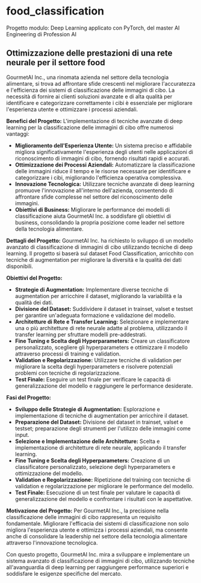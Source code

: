 # food_classification
Progetto modulo: Deep Learning applicato con PyTorch, del master AI Engineering di Profession AI

## Ottimizzazione delle prestazioni di una rete neurale per il settore food
GourmetAI Inc., una rinomata azienda nel settore della tecnologia alimentare, si trova ad affrontare sfide crescenti nel migliorare l'accuratezza e l'efficienza dei sistemi di classificazione delle immagini di cibo. La necessità di fornire ai clienti soluzioni avanzate e di alta qualità per identificare e categorizzare correttamente i cibi è essenziale per migliorare l'esperienza utente e ottimizzare i processi aziendali.

**Benefici del Progetto:** L'implementazione di tecniche avanzate di deep learning per la classificazione delle immagini di cibo offre numerosi vantaggi:
- **Miglioramento dell'Esperienza Utente:** Un sistema preciso e affidabile migliora significativamente l'esperienza degli utenti nelle applicazioni di riconoscimento di immagini di cibo, fornendo risultati rapidi e accurati.
- **Ottimizzazione dei Processi Aziendali:** Automatizzare la classificazione delle immagini riduce il tempo e le risorse necessarie per identificare e categorizzare i cibi, migliorando l'efficienza operativa complessiva.
- **Innovazione Tecnologica:** Utilizzare tecniche avanzate di deep learning promuove l'innovazione all'interno dell'azienda, consentendo di affrontare sfide complesse nel settore del riconoscimento delle immagini.
- **Obiettivi di Business:** Migliorare le performance dei modelli di classificazione aiuta GourmetAI Inc. a soddisfare gli obiettivi di business, consolidando la propria posizione come leader nel settore della tecnologia alimentare.

**Dettagli del Progetto:** GourmetAI Inc. ha richiesto lo sviluppo di un modello avanzato di classificazione di immagini di cibo utilizzando tecniche di deep learning. Il progetto si baserà sul dataset Food Classification, arricchito con tecniche di augmentation per migliorare la diversità e la qualità dei dati disponibili.

**Obiettivi del Progetto:**
- **Strategie di Augmentation:** Implementare diverse tecniche di augmentation per arricchire il dataset, migliorando la variabilità e la qualità dei dati.
- **Divisione del Dataset:** Suddividere il dataset in trainset, valset e testset per garantire un'adeguata formazione e validazione del modello.
- **Architetture di Rete e Transfer Learning:** Selezionare e implementare una o più architetture di rete neurale adatte al problema, utilizzando il transfer learning per sfruttare modelli pre-addestrati.
- **Fine Tuning e Scelta degli Hyperparameters:** Creare un classificatore personalizzato, scegliere gli hyperparameters e ottimizzare il modello attraverso processi di training e validation.
- **Validation e Regolarizzazione:** Utilizzare tecniche di validation per migliorare la scelta degli hyperparameters e risolvere potenziali problemi con tecniche di regolarizzazione.
- **Test Finale:** Eseguire un test finale per verificare le capacità di generalizzazione del modello e raggiungere le performance desiderate.

**Fasi del Progetto:**
- **Sviluppo delle Strategie di Augmentation:** Esplorazione e implementazione di tecniche di augmentation per arricchire il dataset.
- **Preparazione del Dataset:** Divisione del dataset in trainset, valset e testset; preparazione degli strumenti per l'utilizzo delle immagini come input.
- **Selezione e Implementazione delle Architetture:** Scelta e implementazione di architetture di rete neurale, applicando il transfer learning.
- **Fine Tuning e Scelta degli Hyperparameters:** Creazione di un classificatore personalizzato, selezione degli hyperparameters e ottimizzazione del modello.
- **Validation e Regolarizzazione:** Ripetizione del training con tecniche di validation e regolarizzazione per migliorare le performance del modello.
- **Test Finale:** Esecuzione di un test finale per valutare le capacità di generalizzazione del modello e confrontare i risultati con le aspettative.

**Motivazione del Progetto:**
Per GourmetAI Inc., la precisione nella classificazione delle immagini di cibo rappresenta un requisito fondamentale. Migliorare l'efficacia dei sistemi di classificazione non solo migliora l'esperienza utente e ottimizza i processi aziendali, ma consente anche di consolidare la leadership nel settore della tecnologia alimentare attraverso l'innovazione tecnologica.

Con questo progetto, GourmetAI Inc. mira a sviluppare e implementare un sistema avanzato di classificazione di immagini di cibo, utilizzando tecniche all'avanguardia di deep learning per raggiungere performance superiori e soddisfare le esigenze specifiche del mercato.